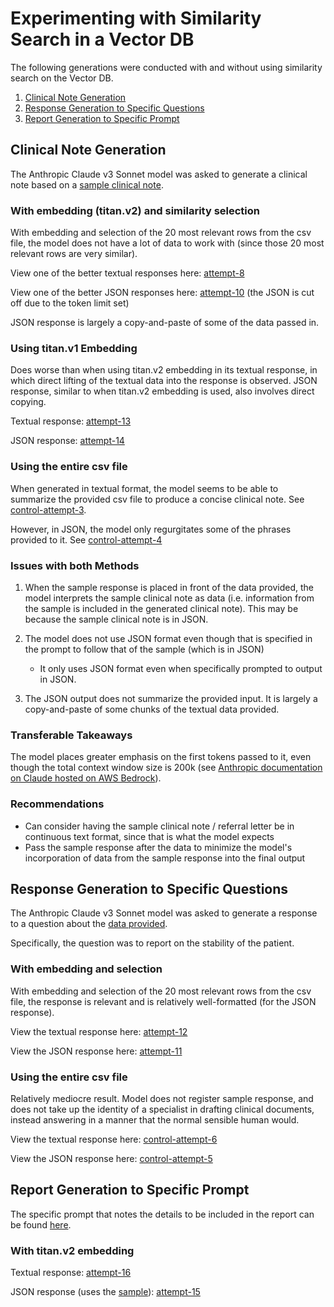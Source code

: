 # Experimenting with Similarity Search in a Vector DB

The following generations were conducted with and without using similarity search on the Vector DB. 
1. [Clinical Note Generation](#clinical-note-generation)
2. [Response Generation to Specific Questions](#response-generation-to-specific-questions)
3. [Report Generation to Specific Prompt](#report-generation-to-specific-prompt)

## Clinical Note Generation

The Anthropic Claude v3 Sonnet model was asked to generate a clinical note based on a [sample clinical note](./sample_responses/clinical-notes-01.txt). 

### With embedding (titan.v2) and similarity selection

With embedding and selection of the 20 most relevant rows from the csv file, the model does not have a lot of data to work with (since those 20 most relevant rows are very similar). 

View one of the better textual responses here: [attempt-8](./results/clinical-notes-01/attempt-8.txt)

View one of the better JSON responses here: [attempt-10](./results/clinical-notes-01/attempt-10.txt) (the JSON is cut off due to the token limit set)

JSON response is largely a copy-and-paste of some of the data passed in. 

### Using titan.v1 Embedding

Does worse than when using titan.v2 embedding in its textual response, in which direct lifting of the textual data into the response is observed. JSON response, similar to when titan.v2 embedding is used, also involves direct copying. 

Textual response: [attempt-13](./results/clinical-notes-01/attempt-13.txt)

JSON response: [attempt-14](./results/clinical-notes-01/attempt-14.txt)

### Using the entire csv file

When generated in textual format, the model seems to be able to summarize the provided csv file to produce a concise clinical note. See [control-attempt-3](./results/clinical-notes-01/control-attempt-3.txt). 

However, in JSON, the model only regurgitates some of the phrases provided to it. See [control-attempt-4](./results/clinical-notes-01/control-attempt-4s.txt)

### Issues with both Methods

1. When the sample response is placed in front of the data provided, the model interprets the sample clinical note as data (i.e. information from the sample is included in the generated clinical note). This may be because the sample clinical note is in JSON. 

2. The model does not use JSON format even though that is specified in the prompt to follow that of the sample (which is in JSON)
    - It only uses JSON format even when specifically prompted to output in JSON. 

3. The JSON output does not summarize the provided input. It is largely a copy-and-paste of some chunks of the textual data provided. 

### Transferable Takeaways

The model places greater emphasis on the first tokens passed to it, even though the total context window size is 200k (see [Anthropic documentation on Claude hosted on AWS Bedrock](https://docs.anthropic.com/en/docs/about-claude/models)). 

### Recommendations

- Can consider having the sample clinical note / referral letter be in continuous text format, since that is what the model expects
- Pass the sample response after the data to minimize the model's incorporation of data from the sample response into the final output

## Response Generation to Specific Questions

The Anthropic Claude v3 Sonnet model was asked to generate a response to a question about the [data provided](./data/csv_xlsx/chan-RenalGenie_Clinical_Note_csv.csv). 

Specifically, the question was to report on the stability of the patient. 

### With embedding and selection

With embedding and selection of the 20 most relevant rows from the csv file, the response is relevant and is relatively well-formatted (for the JSON response). 

View the textual response here: [attempt-12](./results/clinical-notes-01/attempt-12.txt)

View the JSON response here: [attempt-11](./results/clinical-notes-01/attempt-11.txt)

### Using the entire csv file

Relatively mediocre result. Model does not register sample response, and does not take up the identity of a specialist in drafting clinical documents, instead answering in a manner that the normal sensible human would. 

View the textual response here: [control-attempt-6](./results/clinical-notes-01/control-attempt-6.txt)

View the JSON response here: [control-attempt-5](./results/clinical-notes-01/control-attempt-5.txt)

## Report Generation to Specific Prompt

The specific prompt that notes the details to be included in the report can be found [here](./prompts/clinical-notes-01-prompt-specific-02.txt). 

### With titan.v2 embedding

Textual response: [attempt-16](./results/clinical-notes-01/attempt-16.txt)

JSON response (uses the [sample](./sample_responses/clinical-notes-01.txt)): [attempt-15](./results/clinical-notes-01/attempt-15.txt)
